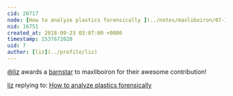 ```yaml
---
cid: 20717
node: [How to analyze plastics forensically ](../notes/maxliboiron/07-19-2018/how-to-analyze-plastics-forensically)
nid: 16751
created_at: 2018-09-23 03:07:00 +0000
timestamp: 1537672020
uid: 7
author: [liz](../profile/liz)
---
```


[@liz](/profile/liz) awards a <a href="//publiclab.org/wiki/barnstars">barnstar</a> to maxliboiron for their awesome contribution!

[liz](../profile/liz) replying to: [How to analyze plastics forensically ](../notes/maxliboiron/07-19-2018/how-to-analyze-plastics-forensically)

